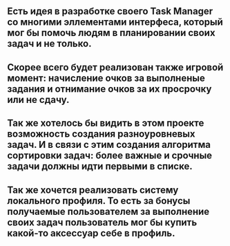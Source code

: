 ## Есть идея в разработке своего Task Manager со многими эллементами интерфеса, который мог бы помочь людям в планировании своих задач и не только. 

## Скорее всего будет реализован также игровой момент: начисление очков за выполненые задания и отнимание очков за их просрочку или не сдачу.

## Так же  хотелось бы видить в этом проекте возможность создания разноуровневых задач. И в связи с этим создания алгоритма сортировки задач: более важные и срочные задачи должны идти первыми в списке.

## Так же хочется реализовать систему локального профиля. То есть за бонусы получаемые пользователем за выполнение своих задач пользователь мог бы купить какой-то аксессуар себе в профиль.
